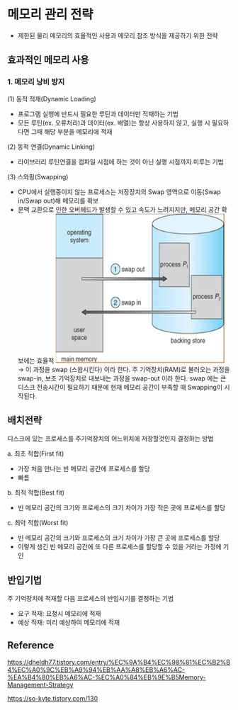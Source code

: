# 메모리 관리 전략

- 제한된 물리 메모리의 효율적인 사용과 메모리 참조 방식을 제공하기 위한 전략

## 효과적인 메모리 사용

### 1. 메모리 낭비 방지

(1) 동적 적재(Dynamic Loading)

- 프로그램 실행에 반드시 필요한 루틴과 데이터만 적재하는 기법
- 모든 루틴(ex. 오류처리)과 데이터(ex. 배열)는 항상 사용하지 않고, 실행 시 필요하다면 그때 해당 부분을 메모리에 적재

(2) 동적 연결(Dynamic Linking)

- 라이브러리 루틴연결을 컴파일 시점에 하는 것이 아닌 실행 시점까지 미루는 기법

(3) 스와핑(Swapping)

- CPU에서 실행중이지 않는 프로세스는 저장장치의 Swap 영역으로 이동(Swap in/Swap out)해 메모리를 확보
- 문맥 교환으로 인한 오버헤드가 발생할 수 있고 속도가 느려지지만, 메모리 공간 확보에는 효율적
  ![alt text](image.png)
  → 이 과정을 swap (스왑시킨다) 이라 한다. 주 기억장치(RAM)로 불러오는 과정을 swap-in, 보조 기억장치로 내보내는 과정을 swap-out 이라 한다. swap 에는 큰 디스크 전송시간이 필요하기 때문에 현재 메모리 공간이 부족할 때 Swapping이 시작된다.

## 배치전략

디스크에 있는 프로세스를 주기억장치의 어느위치에 저장할것인지 결정하는 방법

a. 최초 적합(First fit)

- 가장 처음 만나는 빈 메모리 공간에 프로세스를 할당
- 빠름

b. 최적 적합(Best fit)

- 빈 메모리 공간의 크기와 프로세스의 크기 차이가 가장 적은 곳에 프로세스를 할당

c. 최악 적합(Worst fit)

- 빈 메모리 공간의 크기와 프로세스의 크기 차이가 가장 큰 곳에 프로세스를 할당
- 이렇게 생긴 빈 메모리 공간에 또 다른 프로세스를 할당할 수 있을 거라는 가정에 기인

## 반입기법

주 기억장치에 적재할 다음 프로세스의 반입시기를 결정하는 기법

- 요구 적재: 요청시 메모리에 적재
- 예상 적재: 미리 예상하여 메모리에 적재

## Reference

https://dheldh77.tistory.com/entry/%EC%9A%B4%EC%98%81%EC%B2%B4%EC%A0%9C%EB%A9%94%EB%AA%A8%EB%A6%AC-%EA%B4%80%EB%A6%AC-%EC%A0%84%EB%9E%B5Memory-Management-Strategy

https://so-kyte.tistory.com/130
